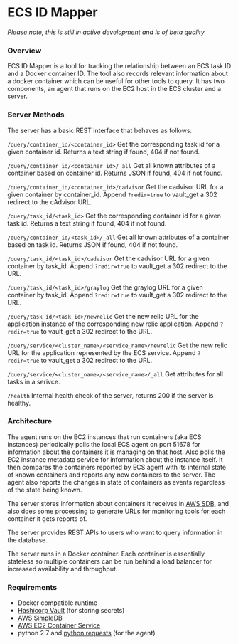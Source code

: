 # ECS ID Mapper

*Please note, this is still in active development and is of beta quality*

### Overview

ECS ID Mapper is a tool for tracking the relationship between an ECS task ID and a Docker container ID. The tool
also records relevant information about a docker container which can be useful for other tools to query. It has two  
components, an agent that runs on the EC2 host in the ECS cluster and a server.


### Server Methods
The server has a basic REST interface that behaves as follows:


`/query/container_id/<container_id>`
Get the corresponding task id for a given container id. Returns a text string if found, 404 if not found.

`/query/container_id/<container_id>/_all`
Get all known attributes of a container based on container id. Returns JSON if found, 404 if not found.

`/query/container_id/<container_id>/cadvisor`
Get the cadvisor URL for a given container by container_id. Append `?redir=true` to vault_get a 302 redirect to the cAdvisor URL. 

`/query/task_id/<task_id>`
Get the corresponding container id for a given task id. Returns a text string if found, 404 if not found.

`/query/container_id/<task_id>/_all`
Get all known attributes of a container based on task id. Returns JSON if found, 404 if not found.

`/query/task_id/<task_id>/cadvisor`
Get the cadvisor URL for a given container by task_id. Append `?redir=true` to vault_get a 302 redirect to the URL. 

`/query/task_id/<task_id>/graylog`
Get the graylog URL for a given container by task_id. Append `?redir=true` to vault_get a 302 redirect to the URL. 

`/query/task_id/<task_id>/newrelic`
Get the new relic URL for the application instance of the corresponding new relic application. 
Append `?redir=true` to vault_get a 302 redirect to the URL. 

`/query/service/<cluster_name>/<service_name>/newrelic`
Get the new relic URL for the application represented by the ECS service. 
Append `?redir=true` to vault_get a 302 redirect to the URL. 

`/query/service/<cluster_name>/<service_name>/_all`
Get attributes for all tasks in a serivce.

`/health`
Internal health check of the server, returns 200 if the server is healthy. 


### Architecture 
The agent runs on the EC2 instances that run containers (aka ECS instances) periodically polls the local ECS agent
on port 51678 for information about the containers it is managing on that host. Also polls the EC2 instance metadata
service for information about the instance itself. It then compares the containers reported by ECS agent with its internal 
state of known containers and reports any new containers to the server. The agent also reports the changes in state of 
containers as events regardless of the state being known. 

The server stores information about containers it receives in [AWS SDB](https://aws.amazon.com/simpledb/), and also does 
some processing to generate URLs for monitoring tools for each container it gets reports of.

The server provides REST APIs to users who want to query information in the database.
 
The server runs in a Docker container. Each container is essentially stateless so multiple
containers can be run behind a load balancer for increased availability and throughput.

### Requirements 
* Docker compatible runtime
* [Hashicorp Vault](https://www.vaultproject.io) (for storing secrets)
* [AWS SimpleDB](https://aws.amazon.com/simpledb/)
* [AWS EC2 Container Service](https://aws.amazon.com/ecs/)
* python 2.7 and [python requests](http://docs.python-requests.org/en/master/) (for the agent)

